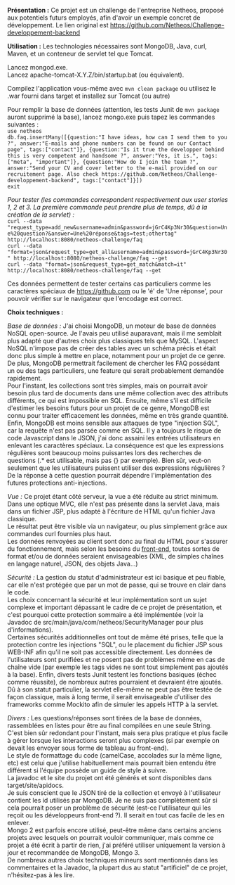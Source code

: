 **Présentation :**
Ce projet est un challenge de l'entreprise Netheos, proposé aux potentiels futurs employés, afin d'avoir un exemple concret de développement. Le lien original est https://github.com/Netheos/Challenge-developpement-backend

**Utilisation :**
Les technologies nécessaires sont MongoDB, Java, curl, Maven, et un conteneur de servlet tel que Tomcat.

Lancez mongod.exe.  
Lancez apache-tomcat-X.Y.Z/bin/startup.bat (ou équivalent).  

Compilez l'application vous-même avec `mvn clean package` ou utilisez le .war fourni dans target et installez sur Tomcat (ou autre) 

Pour remplir la base de données (attention, les tests Junit de `mvn package` auront supprimé la base), lancez mongo.exe puis tapez les commandes suivantes :  
`use netheos`  
`db.faq.insertMany([{question:"I have ideas, how can I send them to you ?", answer:"E-mails and phone numbers can be found on our Contact page", tags:["contact"]}, {question:"Is it true the developper behind this is very competent and handsome ?", answer:"Yes, it is.", tags:["meta", "important"]}, {question:"How do I join the team ?", answer:"Send your CV and cover letter to the e-mail provided on our recruitement page. Also check https://github.com/Netheos/Challenge-developpement-backend", tags:["contact"]}])`  
`exit`



*Pour tester (les commandes correspondent respectivement aux user stories 1, 2 et 3. La première commande peut prendre plus de temps, dû à la création de la servlet) :*  
`curl --data "request_type=add_new&username=admin&password=jGrC4Kp3Nr30&question=Une%20question?&answer=Une%20réponse&tags=test;othertag" http://localhost:8080/netheos-challenge/faq`  
`curl --data "format=json&request_type=get_all&username=admin&password=jGrC4Kp3Nr30" http://localhost:8080/netheos-challenge/faq --get`  
`curl --data "format=json&request_type=get_match&match=it" http://localhost:8080/netheos-challenge/faq --get`  

Ces données permettent de tester certains cas particuliers comme les caractères spéciaux de https://github.com ou le 'é' de 'Une réponse', pour pouvoir vérifier sur le navigateur que l'encodage est correct.


**Choix techniques :**

*Base de données :*
J'ai choisi MongoDB, un moteur de base de données NoSQL open-source. Je l'avais peu utilisé auparavant, mais il me semblait plus adapté que d'autres choix plus classiques tels que MySQL. L'aspect NoSQL n'impose pas de créer des tables avec un schéma précis et était donc plus simple à mettre en place, notamment pour un projet de ce genre. De plus, MongoDB permettrait facilement de chercher les FAQ possédant un ou des tags particuliers, une feature qui serait probablement demandée rapidement.  
Pour l'instant, les collections sont très simples, mais on pourrait avoir besoin plus tard de documents dans une même collection avec des attributs différents, ce qui est impossible en SQL. Ensuite, même s'il est difficile d'estimer les besoins futurs pour un projet de ce genre, MongoDB est connu pour traiter efficacement les données, même en très grande quantité. Enfin, MongoDB est moins sensible aux attaques de type "injection SQL", car la requête n'est pas parsée comme en SQL. Il y a toujours le risque de code Javascript dans le JSON, j'ai donc assaini les entrées utilisateurs en enlevant les caractères spéciaux. La conséquence est que les expressions régulières sont beaucoup moins puissantes lors des recherches de questions (.* est utilisable, mais pas {} par exemple). Bien sûr, veut-on seulement que les utilisateurs puissent utiliser des expressions régulières ? De la réponse à cette question pourrait dépendre l'implémentation des futures protections anti-injections.

*Vue :*
Ce projet étant côté serveur, la vue a été réduite au strict minimum. Dans une optique MVC, elle n'est pas présente dans la servlet Java, mais dans un fichier JSP, plus adapté à l'écriture de HTML qu'un fichier Java classique.  
Le résultat peut être visible via un navigateur, ou plus simplement grâce aux commandes curl fournies plus haut.  
Les données renvoyées au client sont donc au final du HTML pour s'assurer du fonctionnement, mais selon les besoins du [front-end](https://github.com/Netheos/Challenge-developpement-frontend), toutes sortes de format et/ou de données seraient envisageables (XML, de simples chaînes en langage naturel, JSON, des objets Java...)

*Sécurité :*
La gestion du statut d'administrateur est ici basique et peu fiable, car elle n'est protégée que par un mot de passe, qui se trouve en clair dans le code.  
Les choix concernant la sécurité et leur implémentation sont un sujet complexe et important dépassant le cadre de ce projet de présentation, et c'est pourquoi cette protection sommaire a été implémentée (voir la Javadoc de src/main/java/com/netheos/SecurityManager pour plus d'informations).  
Certaines sécurités additionnelles ont tout de même été prises, telle que la protection contre les injections "SQL", ou le placement du fichier JSP sous WEB-INF afin qu'il ne soit pas accessible directement. Les données de l'utilisateurs sont purifiées et ne posent pas de problèmes même en cas de chaîne vide (par exemple les tags vides ne sont tout simplement pas ajoutés à la base). Enfin, divers tests Junit testent les fonctions basiques (échec comme réussite), de nombreux autres pourraient et devraient être ajoutés. Dû à son statut particulier, la servlet elle-même ne peut pas être testée de façon classique, mais à long terme, il serait envisageable d'utiliser des frameworks comme Mockito afin de simuler les appels HTTP à la servlet.

*Divers :*
Les questions/réponses sont tirées de la base de données, rassemblées en listes pour être au final compilées en une seule String. C'est bien sûr redondant pour l'instant, mais sera plus pratique et plus facile à gérer lorsque les interactions seront plus complexes (si par exemple on devait les envoyer sous forme de tableau au front-end).  
Le style de formattage du code (camelCase, accolades sur la même ligne, etc) est celui que j'utilise habituellement mais pourrait bien entendu être différent si l'équipe possède un guide de style à suivre.  
La javadoc et le site du projet ont été générés et sont disponibles dans target/site/apidocs.  
Je suis conscient que le JSON tiré de la collection et envoyé à l'utilisateur contient les id utilisés par MongoDB. Je ne suis pas complètement sûr si cela pourrait poser un problème de sécurité (est-ce l'utilisateur qui les reçoit ou les développeurs front-end ?). Il serait en tout cas facile de les en enlever.  
Mongo 2 est parfois encore utilisé, peut-être même dans certains anciens projets avec lesquels on pourrait vouloir communiquer, mais comme ce projet a été écrit à partir de rien, j'ai préféré utiliser uniquement la version à jour et recommandée de MongoDB, Mongo 3.  
De nombreux autres choix techniques mineurs sont mentionnés dans les commentaires et la Javadoc, la plupart dus au statut "artificiel" de ce projet, n'hésitez-pas à les lire.
